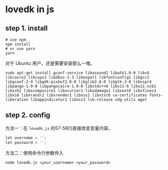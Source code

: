# lovedk in js
## step 1. install

```shell
# use npm
npm install
# or use yarn
yarn
```
对于 Ubuntu 用户，还是需要安装那么一堆。
```shell
sudo apt-get install gconf-service libasound2 libatk1.0-0 libc6 libcairo2 libcups2 libdbus-1-3 libexpat1 libfontconfig1 libgcc1 libgconf-2-4 libgdk-pixbuf2.0-0 libglib2.0-0 libgtk-3-0 libnspr4 libpango-1.0-0 libpangocairo-1.0-0 libstdc++6 libx11-6 libx11-xcb1 libxcb1 libxcomposite1 libxcursor1 libxdamage1 libxext6 libxfixes3 libxi6 libxrandr2 libxrender1 libxss1 libxtst6 ca-certificates fonts-liberation libappindicator1 libnss3 lsb-release xdg-utils wget
```


## step 2. config

方法一：在 `lovedk.js` 的57-58行直接改变变量内容。

```python
let username = '';
let password = '';
```

方法二：使用命令行参数传入

```shell
node lovedk.js <your_username> <your_password>
```




